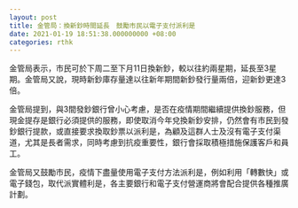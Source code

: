 ```yaml
---
layout: post
title: 金管局：換新鈔時間延長　鼓勵市民以電子支付派利是
date: 2021-01-19 18:51:38.000000000 +08:00
categories: rthk
---
```


金管局表示，市民可於下周二至下月11日換新鈔，較以往約兩星期，延長至3星期。金管局又說，現時新鈔庫存量達以往新年期間新鈔發行量兩倍，迎新鈔更達3倍。

金管局提到，與3間發鈔銀行曾小心考慮，是否在疫情期間繼續提供換鈔服務，但現金提存是銀行必須提供的服務，即使取消今年兌換新鈔安排，仍然會有市民到發鈔銀行提款，或直接要求換取鈔票以派利是，為顧及這群人士及沒有電子支付渠道，尤其是長者需求，同時考慮到抗疫重要性，銀行會採取積極措施保護客戶和員工。

金管局又鼓勵市民，疫情下盡量使用電子支付方法派利是，例如利用「轉數快」或電子錢包，取代派實體利是，各主要銀行和電子支付營運商將會配合提供各種推廣計劃。
